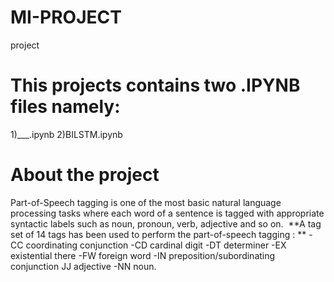 # MI-PROJECT
project

# This projects contains two .IPYNB files namely:
1)___.ipynb
2)BILSTM.ipynb

# About the project
Part-of-Speech tagging is one of the most basic natural language processing tasks where each word of a sentence is tagged with appropriate syntactic labels such as noun, pronoun, verb, adjective and so on. 
**A tag set of 14 tags has been used to perform the part-of-speech tagging : **
-CC coordinating conjunction
-CD cardinal digit
-DT determiner
-EX existential there
-FW foreign word
-IN preposition/subordinating conjunction
JJ adjective
-NN noun.


